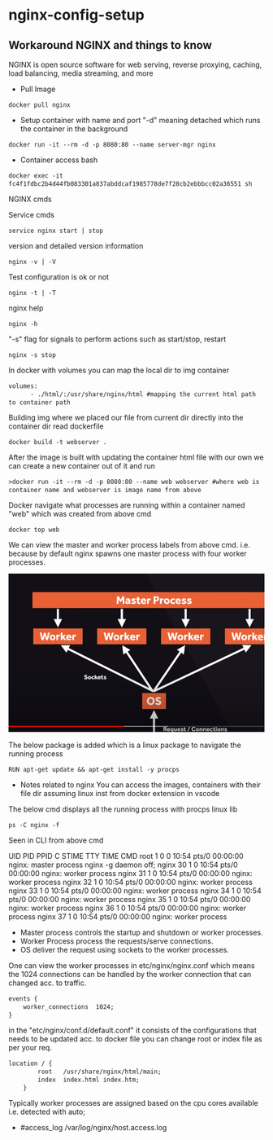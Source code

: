 # nginx-config-setup

## Workaround NGINX and things to know

NGINX is open source software for web serving, reverse proxying, caching, load balancing, media streaming, and more

- Pull Image

```
docker pull nginx
```

- Setup container with name and port
  "-d" meaning detached which runs the container in the background

```
docker run -it --rm -d -p 8080:80 --name server-mgr nginx
```

- Container access bash

```
docker exec -it fc4f1fdbc2b4d44fb083301a837abddcaf1985778de7f28cb2ebbbcc02a36551 sh
```

NGINX cmds

Service cmds

```
service nginx start | stop
```

version and detailed version information

```
nginx -v | -V
```

Test configuration is ok or not

```
nginx -t | -T
```

nginx help

```
nginx -h
```

"-s" flag for signals to perform actions such as start/stop, restart

```
nginx -s stop
```

In docker with volumes you can map the local dir to img container

```
volumes:
      - ./html/:/usr/share/nginx/html #mapping the current html path to container path

```

Building img where we placed our file from current dir directly into the container dir read dockerfile

```
docker build -t webserver .
```

After the image is built with updating the container html file with our own we can create a new container out of it and run

```
>docker run -it --rm -d -p 8080:80 --name web webserver #where web is container name and webserver is image name from above
```

Docker navigate what processes are running within a container named "web" which was created from above cmd

```
docker top web
```

We can view the master and worker process labels from above cmd. i.e. because by default nginx spawns one master process with four worker processes.

![plot](./images/Capture.PNG)

The below package is added which is a linux package to navigate the running process

```
RUN apt-get update && apt-get install -y procps
```

- Notes related to nginx
  You can access the images, containers with their file dir assuming linux inst from docker extension in vscode

The below cmd displays all the running process with procps linux lib

```
ps -C nginx -f
```
Seen in CLI from above cmd


UID        PID  PPID  C STIME TTY          TIME CMD
root         1     0  0 10:54 pts/0    00:00:00 nginx: master process nginx -g daemon off;
nginx       30     1  0 10:54 pts/0    00:00:00 nginx: worker process
nginx       31     1  0 10:54 pts/0    00:00:00 nginx: worker process
nginx       32     1  0 10:54 pts/0    00:00:00 nginx: worker process
nginx       33     1  0 10:54 pts/0    00:00:00 nginx: worker process
nginx       34     1  0 10:54 pts/0    00:00:00 nginx: worker process
nginx       35     1  0 10:54 pts/0    00:00:00 nginx: worker process
nginx       36     1  0 10:54 pts/0    00:00:00 nginx: worker process
nginx       37     1  0 10:54 pts/0    00:00:00 nginx: worker process

- Master process controls the startup and shutdown or worker processes.
- Worker Process process the requests/serve connections.
- OS deliver the request using sockets to the worker processes.

One can view the worker processes in etc/nginx/nginx.conf
which means the 1024 connections can be handled by the worker connection that can changed acc. to traffic.

```
events {
    worker_connections  1024;
}
```

in the "etc/nginx/conf.d/default.conf" it consists of the configurations that needs to be updated acc. to docker file you can change root or index file as per your req.
```
location / {
        root   /usr/share/nginx/html/main;
        index  index.html index.htm;
    }
```

Typically worker processes are assigned based on the cpu cores available i.e. detected with auto;

- #access_log  /var/log/nginx/host.access.log